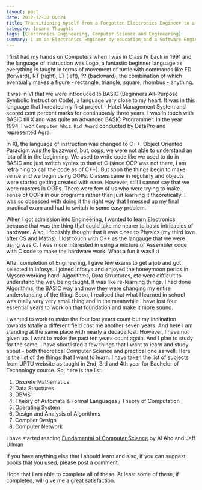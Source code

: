 ```yaml
---
layout: post  
date: 2012-12-30 00:24  
title: Transitioning myself from a Forgotten Electronics Engineer to a Known Software Engineer.  
category: Insane Thoughts  
tags: [Electronics Engineering, Computer Science and Engineering]
summary: I am an Electronics Engineer by education and a Software Engineer (???) by profession. There is always a feeling that I lack the knowledge to be a suitable person for my profession as I do not have the skills that a CS graduation might have. So, here is my study plan to finish this lacuna. A plan to help me switch from forgotten Electronics Engineer cum not-so-good-Software Engineer to a better person in the world of Computer Science and Engineering. 
---  
```


I first had my hands on Computers when I was in Class IV back in 1991 and the language of instruction was Logo, a fantastic beginner language as everything is taught in terms of movement of turtle with commands like FD (forward), RT (right), LT (left), ?? (backward), the combination of which eventually makes a figure - rectangle, triangle, square, rhombus - anything.

It was in VI that we were introduced to BASIC (Beginners All-Purpose Symbolic Instruction Code), a language very close to my heart. It was in this language that I created my first project - Hotel Management System and scored cent percent marks for continuously three years. I was in touch with BASIC till X and was quite an advanced BASIC Programmer. In the year 1994, I won `Computer Whiz Kid Award` conducted by DataPro and represented Agra. 

In XI, the language of instruction was changed to C++. Object Oriented Paradigm was the buzzword, but, oops, we were not able to understand an iota of it in the beginning. We used to write code like we used to do in BASIC and just switch syntax to that of C (since OOP was not there, I am refraining to call the code as of C++). But soon the things begin to make sense and we begin using OOPs. Classes came in regularly and objects were started getting created with ease. However, still I cannot say that we were masters in OOPs. There were few of us who were trying to make sense of OOPs in our programs rather than just learning it theoretically. I was so obsessed with doing it the right way that I messed up my final practical exam and had to switch to some easy problem. 

When I got admission into Engineering, I wanted to learn Electronics because that was the thing that could take me nearer to basic intricacies of hardware. Also, I foolishly thought that it was close to Physics (my third love after CS and Maths). I lost touch with C++ as the langauge that we were using was C. I was more interested in using a mixture of Assembler code with C code to make the hardware work. What a fun it was!! :)

After completion of Engineering, I gave few exams to get a job and got selected in Infosys. I joined Infosys and enjoyed the honeymoon perios in Mysore working hard. Algorithms, Data Structures, etc were difficult to understand the way being taught. It was like re-learning things. I had done Algorithms, the BASIC way and now they were changing my entire understanding of the thing. Soon, I realised that what I learned in school was really very very small thing and in the meanwhile I have lost four essential years to work on that foundation and make it more sound. 

I wanted to work to make the four lost years count but my inclination towards totally a different field cost me another seven years. And here I am standing at the same place with nearly a decade lost. However, I have not given up. I want to make the past ten years count again. And I plan to study for the same. I have shortlisted a few things that I want to learn and study about - both theoretical Computer Science and practical one as well. Here is the list of the things that I want to learn. I have taken the list of subjects from UPTU website as taught in 2nd, 3rd and 4th year for Bachelor of  Technology course. So, here is the list: 

1. Discrete Mathematics
2. Data Structures
3. DBMS
4. Theory of Automata & Formal Languages / Theory of Computation 
5. Operating System
6. Design and Analysis of Algorithms
7. Compiler Design
8. Computer Network

I have started reading [Fundamental of Computer Science](http://i.stanford.edu/~ullman/focs.html) by Al Aho and Jeff Ullman

If you have anything else that I should learn and also, if you can suggest books that you used, please post a comment.

Hope that I am able to complete all of these. At least some of these, if completed, will give me a great satisfaction.

